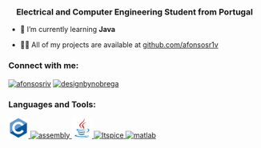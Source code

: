 <h3 align="center">Electrical and Computer Engineering Student from Portugal</h3>

- 🌱 I’m currently learning **Java**

- 👨‍💻 All of my projects are available at [github.com/afonsosr1v](github.com/afonsosr1v)

<h3 align="left">Connect with me:</h3>
<p align="left">
<a href="https://linkedin.com/in/afonsosriv" target="blank"><img align="center" src="https://raw.githubusercontent.com/rahuldkjain/github-profile-readme-generator/master/src/images/icons/Social/linked-in-alt.svg" alt="afonsosriv" height="30" width="20" /></a>
<a href="https://instagram.com/designbynobrega" target="blank"><img align="center" src="https://raw.githubusercontent.com/rahuldkjain/github-profile-readme-generator/master/src/images/icons/Social/instagram.svg" alt="designbynobrega" height="30" width="20" /></a>
</p>

<h3 align="left">Languages and Tools:</h3>
<p align="left"> <a href="https://www.cprogramming.com/" target="_blank" rel="noreferrer"> <img src="https://raw.githubusercontent.com/devicons/devicon/master/icons/c/c-original.svg" alt="c" width="40" height="40"/> </a> <a href="https://www.figma.com/" target="_blank" rel="noreferrer"> <img src="https://i.ibb.co/52Dx8L4/META-INF-plugin-Icon.png" alt="assembly" width="40" height="40"/> </a> <a href="https://www.java.com" target="_blank" rel="noreferrer"> <img src="https://raw.githubusercontent.com/devicons/devicon/master/icons/java/java-original.svg" alt="java" width="40" height="40"/> </a> <a href="https://www.analog.com/en/design-center/design-tools-and-calculators/ltspice-simulator.html" target="_blank" rel="noreferrer"> <img src="https://i.ibb.co/B4RM5jK/ltspice.png" alt="ltspice" width="40" height="40"/> </a><a href="https://www.mathworks.com/" target="_blank" rel="noreferrer"> <img src="https://upload.wikimedia.org/wikipedia/commons/2/21/Matlab_Logo.png" alt="matlab" width="40" height="40"/> </a> </p>
